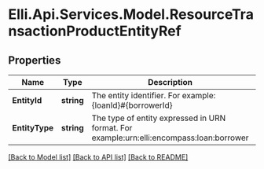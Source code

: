 # Elli.Api.Services.Model.ResourceTransactionProductEntityRef
## Properties

Name | Type | Description | Notes
------------ | ------------- | ------------- | -------------
**EntityId** | **string** | The entity identifier. For example:{loanId}#{borrowerId} | 
**EntityType** | **string** | The type of entity expressed in URN format. For example:urn:elli:encompass:loan:borrower | 

[[Back to Model list]](../README.md#documentation-for-models) [[Back to API list]](../README.md#documentation-for-api-endpoints) [[Back to README]](../README.md)


